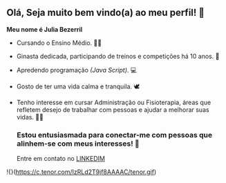 ## Olá, Seja muito bem vindo(a) ao meu perfil! 👋

 **Meu nome é Julia Bezerril**

- Cursando o Ensino Médio. ✍🏻
- Ginasta dedicada, participando de treinos e competições há 10 anos. 🤸
- Apredendo programação _(Java Script)_. 💻
- Gosto de ter uma vida calma e tranquila. 🕊️
- Tenho interesse em cursar Administração ou Fisioterapia, áreas que refletem desejo de trabalhar com pessoas e ajudar a melhorar suas vidas. 👩‍⚕️



  ### Estou entusiasmada para conectar-me com pessoas que alinhem-se com meus interesses! 🚀

  Entre em contato no [LINKEDIM](https://www.linkedin.com/in/julia-bezerril-souza-4667662b4/)
  

!{}(https://c.tenor.com/IzRLd2T9jf8AAAAC/tenor.gif)
